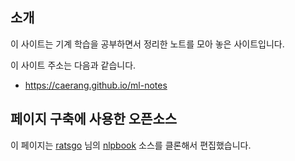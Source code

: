 ## 소개

이 사이트는 기계 학습을 공부하면서 정리한 노트를 모아 놓은 사이트입니다.

이 사이트 주소는 다음과 같습니다.

- https://caerang.github.io/ml-notes


## 페이지 구축에 사용한 오픈소스

이 페이지는 [ratsgo](https://github.com/ratsgo) 님의 [nlpbook](https://github.com/ratsgo/nlpbook) 소스를 클론해서 편집했습니다.
